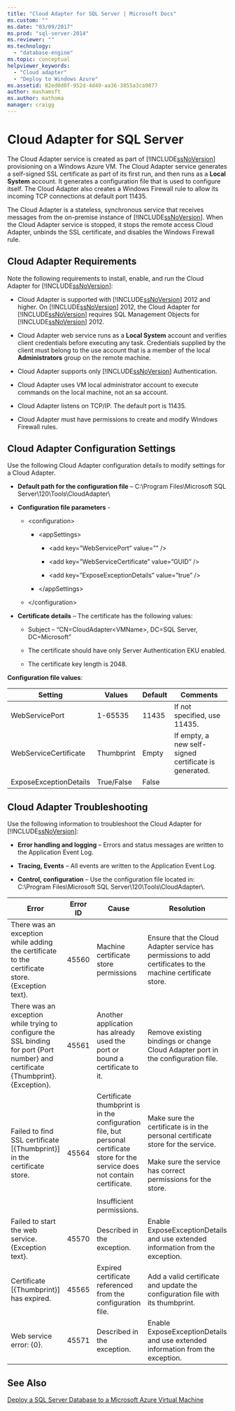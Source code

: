 ```yaml
---
title: "Cloud Adapter for SQL Server | Microsoft Docs"
ms.custom: ""
ms.date: "03/09/2017"
ms.prod: "sql-server-2014"
ms.reviewer: ""
ms.technology: 
  - "database-engine"
ms.topic: conceptual
helpviewer_keywords: 
  - "Cloud adapter"
  - "Deploy to Windows Azure"
ms.assetid: 82ed0d0f-952d-4d49-aa36-3855a3ca9877
author: mashamsft
ms.author: mathoma
manager: craigg
---
```

# Cloud Adapter for SQL Server
  The Cloud Adapter service is created as part of [!INCLUDE[ssNoVersion](../includes/ssnoversion-md.md)] provisioning on a Windows Azure VM. The Cloud Adapter service generates a self-signed SSL certificate as part of its first run, and then runs as a **Local System** account. It generates a configuration file that is used to configure itself. The Cloud Adapter also creates a Windows Firewall rule to allow its incoming TCP connections at default port 11435.  
  
 The Cloud Adapter is a stateless, synchronous service that receives messages from the on-premise instance of [!INCLUDE[ssNoVersion](../includes/ssnoversion-md.md)]. When the Cloud Adapter service is stopped, it stops the remote access Cloud Adapter, unbinds the SSL certificate, and disables the Windows Firewall rule.  
  
## Cloud Adapter Requirements  
 Note the following requirements to install, enable, and run the Cloud Adapter for [!INCLUDE[ssNoVersion](../includes/ssnoversion-md.md)]:  
  
-   Cloud Adapter is supported with [!INCLUDE[ssNoVersion](../includes/ssnoversion-md.md)] 2012 and higher. On [!INCLUDE[ssNoVersion](../includes/ssnoversion-md.md)] 2012, the Cloud Adapter for [!INCLUDE[ssNoVersion](../includes/ssnoversion-md.md)] requires SQL Management Objects for [!INCLUDE[ssNoVersion](../includes/ssnoversion-md.md)] 2012.  
  
-   Cloud Adapter web service runs as a **Local System** account and verifies client credentials before executing any task. Credentials supplied by the client must belong to the use account that is a member of the local **Administrators** group on the remote machine.  
  
-   Cloud Adapter supports only [!INCLUDE[ssNoVersion](../includes/ssnoversion-md.md)] Authentication.  
  
-   Cloud Adapter uses VM local administrator account to execute commands on the local machine, not an sa account.  
  
-   Cloud Adapter listens on TCP/IP. The default port is 11435.  
  
-   Cloud Adapter must have permissions to create and modify Windows Firewall rules.  
  
## Cloud Adapter Configuration Settings  
 Use the following Cloud Adapter configuration details to modify settings for a Cloud Adapter.  
  
-   **Default path for the configuration file** – C:\Program Files\Microsoft SQL Server\120\Tools\CloudAdapter\  
  
-   **Configuration file parameters** -  
  
    -   \<configuration>  
  
        -   \<appSettings>  
  
            -   \<add key=”WebServicePort” value=”” />  
  
            -   \<add key=”WebServiceCertificate” value=”GUID” />  
  
            -   \<add key=”ExposeExceptionDetails” value=”true” />  
  
        -   \</appSettings>  
  
    -   \</configuration>  
  
-   **Certificate details** – The certificate has the following values:  
  
    -   Subject – “CN=CloudAdapter\<VMName>, DC=SQL Server, DC=Microsoft”  
  
    -   The certificate should have only Server Authentication EKU enabled.  
  
    -   The certificate key length is 2048.  
  
 **Configuration file values**:  
  
|Setting|Values|Default|Comments|  
|-------------|------------|-------------|--------------|  
|WebServicePort|1-65535|11435|If not specified, use 11435.|  
|WebServiceCertificate|Thumbprint|Empty|If empty, a new self-signed certificate is generated.|  
|ExposeExceptionDetails|True/False|False||  
  
## Cloud Adapter Troubleshooting  
 Use the following information to troubleshoot the Cloud Adapter for [!INCLUDE[ssNoVersion](../includes/ssnoversion-md.md)]:  
  
-   **Error handling and logging** – Errors and status messages are written to the Application Event Log.  
  
-   **Tracing, Events** – All events are written to the Application Event Log.  
  
-   **Control, configuration** – Use the configuration file located in:  C:\Program Files\Microsoft SQL Server\120\Tools\CloudAdapter\\.  
  
|Error|Error ID|Cause|Resolution|  
|-----------|--------------|-----------|----------------|  
|There was an exception while adding the certificate to the certificate store. {Exception text}.|45560|Machine certificate store permissions|Ensure that the Cloud Adapter service has permissions to add certificates to the machine certificate store.|  
|There was an exception while trying to configure the SSL binding for port {Port number} and certificate {Thumbprint}. {Exception}.|45561|Another application has already used the port or bound a certificate to it.|Remove existing bindings or change Cloud Adapter port in the configuration file.|  
|Failed to find SSL certificate [{Thumbprint}] in the certificate store.|45564|Certificate thumbprint is in the configuration file, but personal certificate store for the service does not contain certificate.<br /><br /> Insufficient permissions.|Make sure the certificate is in the personal certificate store for the service.<br /><br /> Make sure the service has correct permissions for the store.|  
|Failed to start the web service. {Exception text}.|45570|Described in the exception.|Enable ExposeExceptionDetails and use extended information from the exception.|  
|Certificate [{Thumbprint}] has expired.|45565|Expired certificate referenced from the configuration file.|Add a valid certificate and update the configuration file with its thumbprint.|  
|Web service error: {0}.|45571|Described in the exception.|Enable ExposeExceptionDetails and use extended information from the exception.|  
  
## See Also  
 [Deploy a SQL Server Database to a Microsoft Azure Virtual Machine](../relational-databases/databases/deploy-a-sql-server-database-to-a-microsoft-azure-virtual-machine.md)  
  
  
